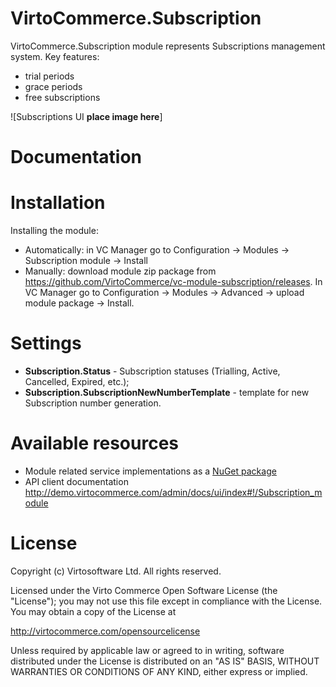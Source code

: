 # VirtoCommerce.Subscription
VirtoCommerce.Subscription module represents Subscriptions management system.
Key features:
* trial periods
* grace periods
* free subscriptions


![Subscriptions UI **place image here**]

# Documentation

# Installation
Installing the module:
* Automatically: in VC Manager go to Configuration -> Modules -> Subscription module -> Install
* Manually: download module zip package from https://github.com/VirtoCommerce/vc-module-subscription/releases. In VC Manager go to Configuration -> Modules -> Advanced -> upload module package -> Install.

# Settings
* **Subscription.Status** - Subscription statuses (Trialling, Active, Cancelled, Expired, etc.);
* **Subscription.SubscriptionNewNumberTemplate** - template for new Subscription number generation.

# Available resources
* Module related service implementations as a <a href="https://www.nuget.org/packages/VirtoCommerce.SubscriptionModule.Data" target="_blank">NuGet package</a>
* API client documentation http://demo.virtocommerce.com/admin/docs/ui/index#!/Subscription_module

# License
Copyright (c) Virtosoftware Ltd.  All rights reserved.

Licensed under the Virto Commerce Open Software License (the "License"); you
may not use this file except in compliance with the License. You may
obtain a copy of the License at

http://virtocommerce.com/opensourcelicense

Unless required by applicable law or agreed to in writing, software
distributed under the License is distributed on an "AS IS" BASIS,
WITHOUT WARRANTIES OR CONDITIONS OF ANY KIND, either express or
implied.
